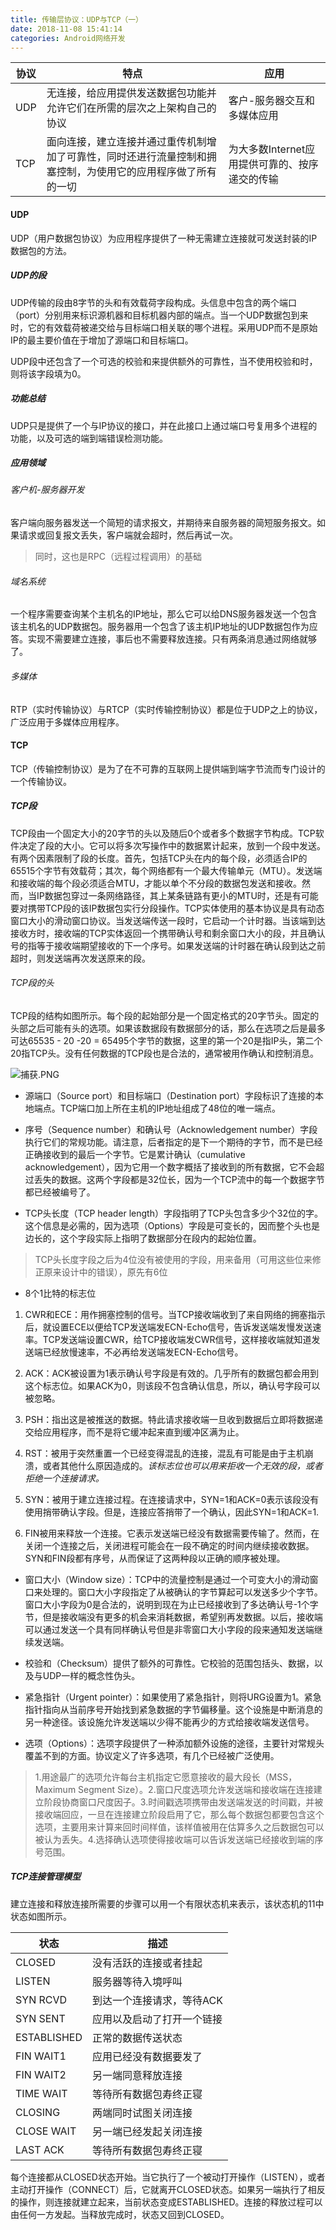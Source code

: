 ```yaml
---
title: 传输层协议：UDP与TCP（一）
date: 2018-11-08 15:41:14
categories: Android网络开发
---
```


协议 | 特点 | 应用
--- | --- | ---
UDP | 无连接，给应用提供发送数据包功能并允许它们在所需的层次之上架构自己的协议 | 客户-服务器交互和多媒体应用
TCP | 面向连接，建立连接并通过重传机制增加了可靠性，同时还进行流量控制和拥塞控制，为使用它的应用程序做了所有的一切 | 为大多数Internet应用提供可靠的、按序递交的传输

#### UDP

UDP（用户数据包协议）为应用程序提供了一种无需建立连接就可发送封装的IP数据包的方法。

##### UDP的段

UDP传输的段由8字节的头和有效载荷字段构成。头信息中包含的两个端口（port）分别用来标识源机器和目标机器内部的端点。当一个UDP数据包到来时，它的有效载荷被递交给与目标端口相关联的哪个进程。采用UDP而不是原始IP的最主要价值在于增加了源端口和目标端口。

UDP段中还包含了一个可选的校验和来提供额外的可靠性，当不使用校验和时，则将该字段填为0。

##### 功能总结

UDP只是提供了一个与IP协议的接口，并在此接口上通过端口号复用多个进程的功能，以及可选的端到端错误检测功能。

##### 应用领域

###### 客户机-服务器开发

客户端向服务器发送一个简短的请求报文，并期待来自服务器的简短服务报文。如果请求或回复报文丢失，客户端就会超时，然后再试一次。

> 同时，这也是RPC（远程过程调用）的基础

###### 域名系统

一个程序需要查询某个主机名的IP地址，那么它可以给DNS服务器发送一个包含该主机名的UDP数据包。服务器用一个包含了该主机IP地址的UDP数据包作为应答。实现不需要建立连接，事后也不需要释放连接。只有两条消息通过网络就够了。

###### 多媒体

RTP（实时传输协议）与RTCP（实时传输控制协议）都是位于UDP之上的协议，广泛应用于多媒体应用程序。

#### TCP

TCP（传输控制协议）是为了在不可靠的互联网上提供端到端字节流而专门设计的一个传输协议。

##### TCP段

TCP段由一个固定大小的20字节的头以及随后0个或者多个数据字节构成。TCP软件决定了段的大小。它可以将多次写操作中的数据累计起来，放到一个段中发送。有两个因素限制了段的长度。首先，包括TCP头在内的每个段，必须适合IP的65515个字节有效载荷；其次，每个网络都有一个最大传输单元（MTU）。发送端和接收端的每个段必须适合MTU，才能以单个不分段的数据包发送和接收。然而，当IP数据包穿过一条网络路径，其上某条链路有更小的MTU时，还是有可能要对携带TCP段的该IP数据包实行分段操作。TCP实体使用的基本协议是具有动态窗口大小的滑动窗口协议。当发送端传送一段时，它启动一个计时器。当该端到达接收方时，接收端的TCP实体返回一个携带确认号和剩余窗口大小的段，并且确认号的指等于接收端期望接收的下一个序号。如果发送端的计时器在确认段到达之前超时，则发送端再次发送原来的段。

###### TCP段的头

TCP段的结构如图所示。每个段的起始部分是一个固定格式的20字节头。固定的头部之后可能有头的选项。如果该数据段有数据部分的话，那么在选项之后是最多可达65535 - 20 -20 = 65495个字节的数据，这里的第一个20是指IP头，第二个20指TCP头。没有任何数据的TCP段也是合法的，通常被用作确认和控制消息。

![捕获.PNG](https://i.loli.net/2018/11/09/5be54f222d225.png)

* 源端口（Source port）和目标端口（Destination port）字段标识了连接的本地端点。TCP端口加上所在主机的IP地址组成了48位的唯一端点。

* 序号（Sequence number）和确认号（Acknowledgement number）字段执行它们的常规功能。请注意，后者指定的是下一个期待的字节，而不是已经正确接收到的最后一个字节。它是累计确认（cumulative acknowledgement），因为它用一个数字概括了接收到的所有数据，它不会超过丢失的数据。这两个字段都是32位长，因为一个TCP流中的每一个数据字节都已经被编号了。

* TCP头长度（TCP header length）字段指明了TCP头包含多少个32位的字。这个信息是必需的，因为选项（Options）字段是可变长的，因而整个头也是边长的，这个字段实际上指明了数据部分在段内的起始位置。

> TCP头长度字段之后为4位没有被使用的字段，用来备用（可用这些位来修正原来设计中的错误），原先有6位

* 8个1比特的标志位

1. CWR和ECE：用作拥塞控制的信号。当TCP接收端收到了来自网络的拥塞指示后，就设置ECE以便给TCP发送端发ECN-Echo信号，告诉发送端发慢发送速率。TCP发送端设置CWR，给TCP接收端发CWR信号，这样接收端就知道发送端已经放慢速率，不必再给发送端发ECN-Echo信号。

2. ACK：ACK被设置为1表示确认号字段是有效的。几乎所有的数据包都会用到这个标志位。如果ACK为0，则该段不包含确认信息，所以，确认号字段可以被忽略。

3. PSH：指出这是被推送的数据。特此请求接收端一旦收到数据后立即将数据递交给应用程序，而不是将它缓冲起来直到缓冲区满为止。

4. RST：被用于突然重置一个已经变得混乱的连接，混乱有可能是由于主机崩溃，或者其他什么原因造成的。*该标志位也可以用来拒收一个无效的段，或者拒绝一个连接请求。*

5. SYN：被用于建立连接过程。在连接请求中，SYN=1和ACK=0表示该段没有使用捎带确认字段。但是，连接应答捎带了一个确认，因此SYN=1和ACK=1.

6. FIN被用来释放一个连接。它表示发送端已经没有数据需要传输了。然而，在关闭一个连接之后，关闭进程可能会在一段不确定的时间内继续接收数据。SYN和FIN段都有序号，从而保证了这两种段以正确的顺序被处理。

* 窗口大小（Window size）：TCP中的流量控制是通过一个可变大小的滑动窗口来处理的。窗口大小字段指定了从被确认的字节算起可以发送多少个字节。窗口大小字段为0是合法的，说明到现在为止已经接收到了多达确认号-1个字节，但是接收端没有更多的机会来消耗数据，希望别再发数据。以后，接收端可以通过发送一个具有同样确认号但是非零窗口大小字段的段来通知发送端继续发送端。

* 校验和（Checksum）提供了额外的可靠性。它校验的范围包括头、数据，以及与UDP一样的概念性伪头。

* 紧急指针（Urgent pointer）：如果使用了紧急指针，则将URG设置为1。紧急指针指向从当前序号开始找到紧急数据的字节偏移量。这个设施是中断消息的另一种途径。该设施允许发送端以少得不能再少的方式给接收端发送信号。

* 选项（Options）：选项字段提供了一种添加额外设施的途径，主要针对常规头覆盖不到的方面。协议定义了许多选项，有几个已经被广泛使用。

> 1.用途最广的选项允许每台主机指定它愿意接收的最大段长（MSS，Maximum Segment Size）。2.窗口尺度选项允许发送端和接收端在连接建立阶段协商窗口尺度因子。3.时间戳选项携带由发送端发送的时间戳，并被接收端回应，一旦在连接建立阶段启用了它，那么每个数据包都要包含这个选项，主要用来计算来回时间样值，该样值被用在估算多久之后数据包可以被认为丢失。4.选择确认选项使得接收端可以告诉发送端已经接收到端的序号范围。

##### TCP连接管理模型

建立连接和释放连接所需要的步骤可以用一个有限状态机来表示，该状态机的11中状态如图所示。

状态 | 描述
--- | ---
CLOSED | 没有活跃的连接或者挂起
LISTEN | 服务器等待入境呼叫
SYN RCVD | 到达一个连接请求，等待ACK
SYN SENT | 应用以及启动了打开一个链接
ESTABLISHED | 正常的数据传送状态
FIN WAIT1 | 应用已经没有数据要发了
FIN WAIT2 | 另一端同意释放连接
TIME WAIT | 等待所有数据包寿终正寝
CLOSING | 两端同时试图关闭连接
CLOSE WAIT | 另一端已经发起关闭连接
LAST ACK | 等待所有数据包寿终正寝

每个连接都从CLOSED状态开始。当它执行了一个被动打开操作（LISTEN），或者主动打开操作（CONNECT）后，它就离开CLOSED状态。如果另一端执行了相反的操作，则连接就建立起来，当前状态变成ESTABLISHED。连接的释放过程可以由任何一方发起。当释放完成时，状态又回到CLOSED。




